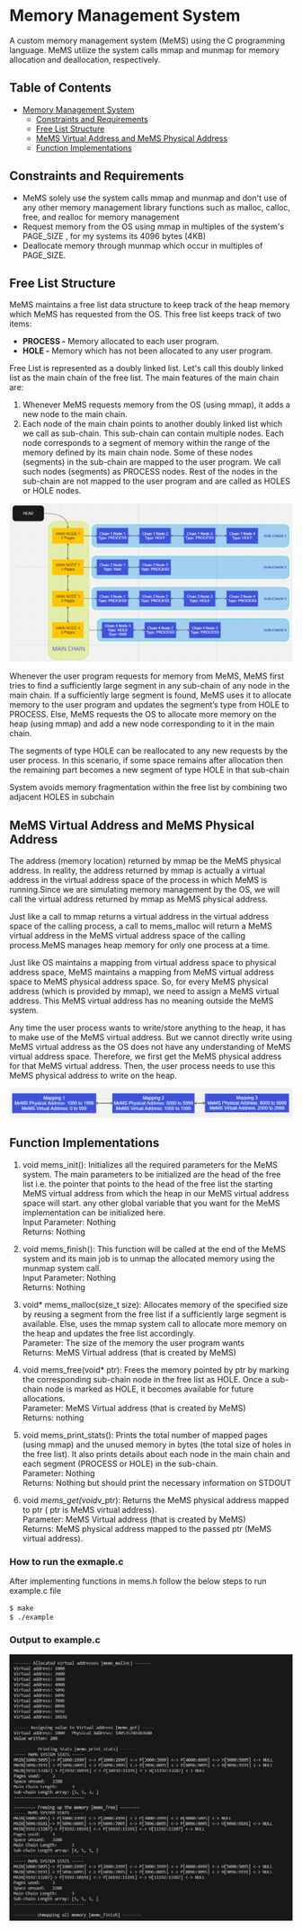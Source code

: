 # Memory Management System

A custom memory management system (MeMS) using the C programming language. MeMS utilize the system calls mmap and munmap for memory allocation and deallocation, respectively.

## Table of Contents

-   [Memory Management System](#Memory-Management-System)
    -   [Constraints and Requirements](#constraints-and-Requirements)
    -   [Free List Structure](#Free-List-Structure)
    -   [MeMS Virtual Address and MeMS Physical Address](#MeMS-Virtual-Address-and-MeMS-Physical-Address)
    -   [Function Implementations](#Function-Implementations)

## Constraints and Requirements

-   MeMS solely use the system calls mmap and munmap and don't use of any other memory management library functions such as malloc, calloc, free, and realloc for memory management
-   Request memory from the OS using mmap in multiples of the system's PAGE_SIZE , for my systems its 4096 bytes (4KB)
-   Deallocate memory through munmap which occur in multiples of PAGE_SIZE.

## Free List Structure

MeMS maintains a free list data structure to keep track of the heap memory which MeMS has requested from the OS. This free list keeps track of two items:

-   **PROCESS -** Memory allocated to each user program.
-   **HOLE -** Memory which has not been allocated to any user program.

Free List is represented as a doubly linked list. Let's call this doubly linked list as the main chain of the free list. The main features of the main chain are:

1. Whenever MeMS requests memory from the OS (using mmap), it adds a new node to the main chain.
2. Each node of the main chain points to another doubly linked list which we call as sub-chain. This sub-chain can contain multiple nodes. Each node corresponds to a segment of memory within the range of the memory defined by its main chain node. Some of these nodes (segments) in the sub-chain are mapped to the user program. We call such nodes (segments) as PROCESS nodes. Rest of the nodes in the sub-chain are not mapped to the user program and are called as HOLES or HOLE nodes.

![Free_list](free_list.png)

Whenever the user program requests for memory from MeMS, MeMS first tries to find a sufficiently large segment in any sub-chain of any node in the main chain. If a sufficiently large segment is found, MeMS uses it to allocate memory to the user program and updates the segment’s type from HOLE to PROCESS. Else, MeMS requests the OS to allocate more memory on the heap (using mmap) and add a new node corresponding to it in the main chain.

The segments of type HOLE can be reallocated to any new requests by the user process. In this scenario, if some space remains after allocation then the remaining part becomes a new segment of type HOLE in that sub-chain

System avoids memory fragmentation within the free list by combining two adjacent HOLES in subchain

## MeMS Virtual Address and MeMS Physical Address

The address (memory location) returned by mmap be the MeMS physical address. In reality, the address returned by mmap is actually a virtual address in the virtual address space of the process in which MeMS is running.Since we are simulating memory management by the OS, we will call the virtual address returned by mmap as MeMS physical address.

Just like a call to mmap returns a virtual address in the virtual address space of the calling process, a call to mems_malloc will return a MeMS virtual address in the MeMS virtual address space of the calling process.MeMS manages heap memory for only one process at a time.

Just like OS maintains a mapping from virtual address space to physical address space, MeMS maintains a mapping from MeMS virtual address space to MeMS physical address space. So, for every MeMS physical address (which is provided by mmap), we need to assign a MeMS virtual address. This MeMS virtual address has no meaning outside the MeMS system.

Any time the user process wants to write/store anything to the heap, it has to make use of the MeMS virtual address. But we cannot directly write using MeMS virtual address as the OS does not have any understanding of MeMS virtual address space. Therefore, we first get the MeMS physical address for that MeMS virtual address. Then, the user process needs to use this MeMS physical address to write on the heap.

![address mapping](mapping.png)

## Function Implementations

1. void mems_init(): Initializes all the required parameters for the MeMS system. The main parameters to be initialized are
   the head of the free list i.e. the pointer that points to the head of the free list
   the starting MeMS virtual address from which the heap in our MeMS virtual address space will start.
   any other global variable that you want for the MeMS implementation can be initialized here.  
   Input Parameter: Nothing  
   Returns: Nothing

2. void mems_finish(): This function will be called at the end of the MeMS system and its main job is to unmap the allocated memory using the munmap system call.  
   Input Parameter: Nothing  
   Returns: Nothing

3. void\* mems_malloc(size_t size): Allocates memory of the specified size by reusing a segment from the free list if a sufficiently large segment is available. Else, uses the mmap system call to allocate more memory on the heap and updates the free list accordingly.  
   Parameter: The size of the memory the user program wants  
   Returns: MeMS Virtual address (that is created by MeMS)

4. void mems_free(void\* ptr): Frees the memory pointed by ptr by marking the corresponding sub-chain node in the free list as HOLE. Once a sub-chain node is marked as HOLE, it becomes available for future allocations.  
   Parameter: MeMS Virtual address (that is created by MeMS)  
   Returns: nothing

5. void mems_print_stats(): Prints the total number of mapped pages (using mmap) and the unused memory in bytes (the total size of holes in the free list). It also prints details about each node in the main chain and each segment (PROCESS or HOLE) in the sub-chain.  
   Parameter: Nothing  
   Returns: Nothing but should print the necessary information on STDOUT

6. void *mems_get(void*v_ptr): Returns the MeMS physical address mapped to ptr ( ptr is MeMS virtual address).  
   Parameter: MeMS Virtual address (that is created by MeMS)  
   Returns: MeMS physical address mapped to the passed ptr (MeMS virtual address).


### How to run the exmaple.c

After implementing functions in mems.h follow the below steps to run example.c file

```
$ make
$ ./example
```

### Output to example.c
![Output](example_output.jpg)
